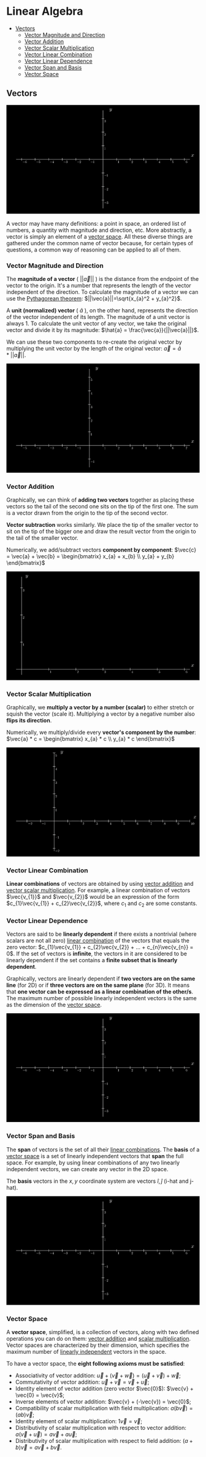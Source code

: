 # Linear Algebra
* [Vectors](#vectors)
    * [Vector Magnitude and Direction](#vector-magnitude-and-direction)
    * [Vector Addition](#vector-addition)
    * [Vector Scalar Multiplication](#vector-scalar-multiplication)
    * [Vector Linear Combination](#vector-linear-combination)
    * [Vector Linear Dependence](#vector-linear-dependence)
    * [Vector Span and Basis](#vector-span-and-basis)
    * [Vector Space](#vector-space)

## Vectors

![Vectors](vectors/vectors.gif)

A vector may have many definitions: a point in space, an ordered list of numbers, a quantity with magnitude and
direction, etc. More abstractly, a vector is simply an element of a [vector space](#vector-space). All these diverse
things are gathered under the common name of vector because, for certain types of questions, a common way of reasoning
can be applied to all of them.

### Vector Magnitude and Direction

The **magnitude of a vector** ( $||\vec{a}||$ ) is the distance from the endpoint of the vector to the origin. It's a
number that represents the length of the vector independent of the direction. To calculate the magnitude of a vector we
can use the [Pythagorean theorem](https://en.wikipedia.org/wiki/Pythagorean_theorem):
$`||\vec{a}||=\sqrt{x_{a}^2 + y_{a}^2}`$.

A **unit (normalized) vector** ( $\hat{a}$ ), on the other hand, represents the direction of the vector independent of
its length.
The magnitude of a unit vector is always 1. To calculate the unit vector of any vector, we take the original vector and
divide it by its magnitude:
$`\hat{a} = \frac{\vec{a}}{||\vec{a}||}`$.

We can use these two components to re-create the original vector by multiplying the unit vector by the length of the
original vector:
$`\vec{a} = \hat{a} * ||\vec{a}||`$.

![Vectors](vectors/vectors_magnitude_direction.gif)

### Vector Addition

Graphically, we can think of **adding two vectors** together as placing these vectors so the tail of the second one
sits on the tip of the first one. The sum is a vector drawn from the origin to the tip of the second vector.

**Vector subtraction** works similarly. We place the tip of the smaller vector to sit on the tip of the bigger one and
draw the result vector from the origin to the tail of the smaller vector.

Numerically, we add/subtract vectors **component by component**:
$`\vec{c} = \vec{a} + \vec{b} = \begin{bmatrix} x_{a} + x_{b} \\ y_{a} + y_{b} \end{bmatrix}`$

![Vectors](vectors/vectors_addition.gif)

### Vector Scalar Multiplication

Graphically, we **multiply a vector by a number (scalar)** to either stretch or squish the vector (scale it).
Multiplying a vector by a negative number also **flips its direction**.

Numerically, we multiply/divide every **vector's component by the number**:
$`\vec{a} * c = \begin{bmatrix} x_{a} * c \\ y_{a} * c \end{bmatrix}`$

![Vectors](vectors/vectors_number_multiplication.gif)

### Vector Linear Combination

**Linear combinations** of vectors are obtained by using [vector addition](#vector-addition) and
[vector scalar multiplication](#vector-scalar-multiplication). For example, a linear combination of vectors
$\vec{v_{1}}$ and $\vec{v_{2}}$ would be an expression of the form $c_{1}\vec{v_{1}} + c_{2}\vec{v_{2}}$, where $c_{1}$
and $c_{2}$ are some constants.

### Vector Linear Dependence

Vectors are said to be **linearly dependent** if there exists a nontrivial (where scalars are not all zero)
[linear combination](#vector-linear-combination) of the vectors that equals the zero vector:
$`c_{1}\vec{v_{1}} + c_{2}\vec{v_{2}} + ... + c_{n}\vec{v_{n}} = 0`$.
If the set of vectors is **infinite**, the vectors in it are considered to be linearly dependent if the set contains a
**finite subset that is linearly dependent**.

Graphically, vectors are linearly dependent if **two vectors are on the same line** (for 2D) or if **three vectors are
on the same plane** (for 3D). It means that **one vector can be expressed as a linear combination of the other/s**. The
maximum number of possible linearly independent vectors is the same as the dimension of the
[vector space](#vector-space).

![Vectors](vectors/vectors_dependence.gif)

### Vector Span and Basis

The **span** of vectors is the set of all their [linear combinations](#vector-linear-combination). The **basis** of a
[vector space](#vector-space) is a set of linearly independent vectors that **span** the full space. For example, by
using linear combinations of any two linearly independent vectors, we can create any vector in the 2D space.

The **basis** vectors in the $x,y$ coordinate system are vectors $\hat{i},\hat{j}$ (i-hat and j-hat).

![Vectors](vectors/vectors_span_and_basis.gif)

### Vector Space

A **vector space**, simplified, is a collection of vectors, along with two defined operations you can do on them:
[vector addition](#vector-addition) and [scalar multiplication](#vector-scalar-multiplication). Vector spaces are
characterized by their dimension, which specifies the maximum number of
[linearly independent](#vector-linear-dependence) vectors in the space.

To have a vector space, the **eight following axioms must be satisfied**:

- Associativity of vector addition:
  $`\vec{u} + (\vec{v} + \vec{w}) = (\vec{u} + \vec{v}) + \vec{w}`$;
- Commutativity of vector addition:
  $`\vec{u} + \vec{v} = \vec{v} + \vec{u}`$;
- Identity element of vector addition (zero vector $\vec{0}$):
  $`\vec{v} + \vec{0} = \vec{v}`$;
- Inverse elements of vector addition:
  $`\vec{v} + (-\vec{v}) = \vec{0}`$;
- Compatibility of scalar multiplication with field multiplication:
  $`a(b\vec{v}) = (ab)\vec{v}`$;
- Identity element of scalar multiplication:
  $`1\vec{v} = \vec{v}`$;
- Distributivity of scalar multiplication with respect to vector addition:
  $`a(\vec{v} + \vec{u}) = a\vec{v} + a\vec{u}`$;
- Distributivity of scalar multiplication with respect to field addition:
  $`(a + b)\vec{v} = a\vec{v} + b\vec{v}`$.
